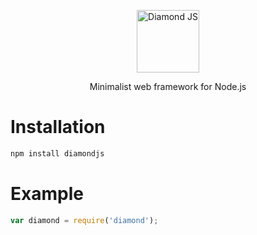 <p align="center">
    <img src="http://i.imgur.com/x9gdlaL.png" alt="Diamond JS" width="100"/>
</p>
<p align="center">
    Minimalist web framework for Node.js
</p>

# Installation

```bash
npm install diamondjs
```

# Example

```js
var diamond = require('diamond');
```


